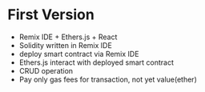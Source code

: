 # First Version
* Remix IDE + Ethers.js + React
* Solidity written in Remix IDE
* deploy smart contract via Remix IDE
* Ethers.js interact with deployed smart contract
* CRUD operation
* Pay only gas fees for transaction, not yet value(ether)

